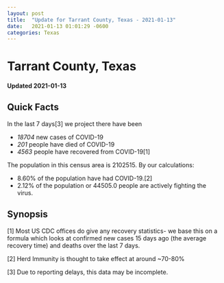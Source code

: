 ```yaml
---
layout: post
title:  "Update for Tarrant County, Texas - 2021-01-13"
date:   2021-01-13 01:01:29 -0600
categories: Texas
---
```


# Tarrant County, Texas
#### Updated 2021-01-13

## Quick Facts

In the last 7 days[3] we project there have been
- *18704* new cases of COVID-19
- *201* people have died of COVID-19
- *4563* people have recovered from COVID-19[1]

The population in this census area is 2102515. By our calculations:
- 8.60% of the population have had COVID-19.[2]
- 2.12% of the population or 44505.0 people are actively fighting the virus.

## Synopsis




[1] Most US CDC offices do give any recovery statistics- we base this on a formula which looks at confirmed new cases
15 days ago (the average recovery time) and deaths over the last 7 days.

[2] Herd Immunity is thought to take effect at around ~70-80%

[3] Due to reporting delays, this data may be incomplete.
 
    